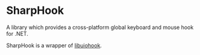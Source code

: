 # SharpHook

A library which provides a cross-platform global keyboard and mouse hook for .NET.

SharpHook is a wrapper of [libuiohook](https://github.com/kwhat/libuiohook).
